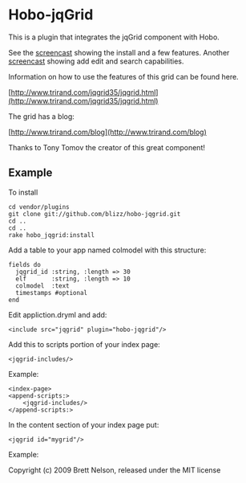 Hobo-jqGrid
===========

This is a plugin that integrates the jqGrid component with Hobo.

See the [screencast](http://www.screencast.com/t/7nCgbl5L3) showing the install and a few features.
Another [screencast](http://www.screencast.com/t/2cSE9jNvh) showing add edit and search capabilities.


Information on how to use the features of this grid can be found here.

[http://www.trirand.com/jqgrid35/jqgrid.html](http://www.trirand.com/jqgrid35/jqgrid.html)

The grid has a blog:

[http://www.trirand.com/blog](http://www.trirand.com/blog)

Thanks to Tony Tomov the creator of this great component!

Example 
-------

To install

    cd vendor/plugins
    git clone git://github.com/blizz/hobo-jqgrid.git
    cd ..
    cd ..
    rake hobo_jqgrid:install

Add a table to your app named colmodel with this structure:

    fields do
      jqgrid_id :string, :length => 30
      elf       :string, :length => 10
      colmodel  :text    
      timestamps #optional
    end

Edit appliction.dryml and add:

    <include src="jqgrid" plugin="hobo-jqgrid"/>

Add this to scripts portion of your index page:

    <jqgrid-includes/>

Example:

    <index-page>
	<append-scripts:>
		<jqgrid-includes/>
	</append-scripts:>


In the content section of your index page put:

    <jqgrid id="mygrid"/>


Example:

<index-page>
  <append-scripts:>
    <jqgrid-includes/>
  </append-scripts:>
  <content-body:>
    <jqgrid id="mygrid"/>
  </content-body:>  
</index-page>

Copyright (c) 2009 Brett Nelson, released under the MIT license
